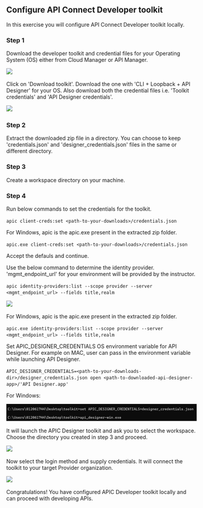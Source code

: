 ## Configure API Connect Developer toolkit

In this exercise you will configure API Connect Developer toolkit locally. 

### Step 1

Download the developer toolkit and credential files for your Operating System (OS) either from Cloud Manager or API Manager.

![](images/toolkit_download.png)


Click on 'Download toolkit'. Download the one with 'CLI + Loopback + API Designer' for your OS. Also download both the credential files i.e. 'Toolkit credentials' and 'API Designer credentials'.

![](images/toolkit_download2.png)

### Step 2

Extract the downloaded zip file in a directory. You can choose to keep 'credentials.json' and 'designer_credentials.json' files in the same or different directory.

### Step 3

Create a workspace directory on your machine.

### Step 4

Run below commands to set the credentials for the toolkit. 

`apic client-creds:set <path-to-your-downloads>/credentials.json`

For Windows, apic is the apic.exe present in the extracted zip folder.

`apic.exe client-creds:set <path-to-your-downloads>/credentials.json`

Accept the defauls and continue.

Use the below command to determine the identity provider. 'mgmt_endpoint_url' for your environment will be provided by the instructor.

`apic identity-providers:list --scope provider --server <mgmt_endpoint_url> --fields title,realm`

![](images/getRealm.png)

For Windows, apic is the apic.exe present in the extracted zip folder.

`apic.exe identity-providers:list --scope provider --server <mgmt_endpoint_url> --fields title,realm`

Set APIC_DESIGNER_CREDENTIALS OS environment variable for API Designer. For example on MAC, user can pass in the environment variable while launching API Designer.

`APIC_DESIGNER_CREDENTIALS=<path-to-your-downloads-dir>/designer_credentials.json open <path-to-downloaded-api-designer-app>/'API Designer.app'`

For Windows:

![](images/windows_launch_toolkit.png)

It will launch the APIC Designer toolkit and ask you to select the workspace. Choose the directory you created in step 3 and proceed.

![](images/toolkit1.png)

Now select the login method and supply credentials. It will connect the toolkit to your target Provider organization.

![](images/toolkit2.png)

Congratulations! You have configured APIC Developer toolkit locally and can proceed with developing APIs.


